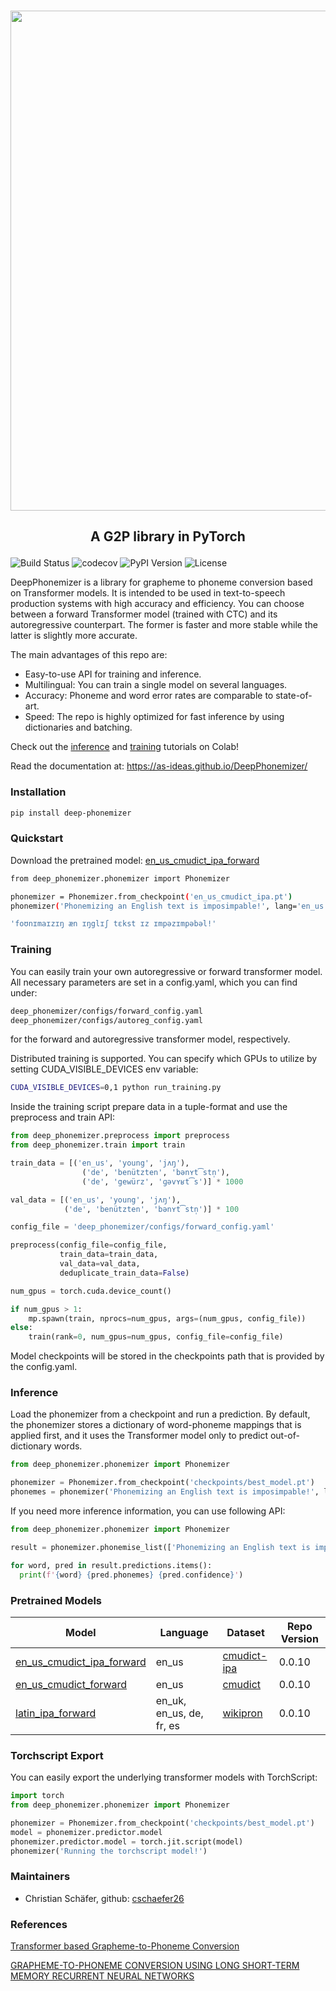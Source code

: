 <p align="center">
    <br>
    <img src="assets/header.png" width="800"/>
    <br>
</p>

<h2 align="center">
<p>A G2P library in PyTorch</p>
</h2>

![Build Status](https://github.com/as-ideas/DeepPhonemizer/workflows/pytest/badge.svg)
![codecov](https://codecov.io/gh/as-ideas/DeepPhonemizer/branch/main/graph/badge.svg)
![PyPI Version](https://img.shields.io/pypi/v/deep-phonemizer)
![License](https://img.shields.io/badge/License-MIT-blue.svg)

DeepPhonemizer is a library for grapheme to phoneme conversion based on Transformer models. 
It is intended to be used in text-to-speech production systems with high accuracy and efficiency.
You can choose between a forward Transformer model (trained with CTC) and its autoregressive
counterpart. The former is faster and more stable while the latter is slightly more accurate.

The main advantages of this repo are:

* Easy-to-use API for training and inference.
* Multilingual: You can train a single model on several languages.
* Accuracy: Phoneme and word error rates are comparable to state-of-art. 
* Speed: The repo is highly optimized for fast inference by using dictionaries and batching.


Check out the [inference](https://colab.research.google.com/github/as-ideas/DeepPhonemizer/blob/main/deep_phonemizer/notebooks/Inference_Example.ipynb) and [training](https://colab.research.google.com/github/as-ideas/DeepPhonemizer/blob/main/deep_phonemizer/notebooks/Training_Example.ipynb) tutorials on Colab! 

Read the documentation at: https://as-ideas.github.io/DeepPhonemizer/


### Installation

```bash
pip install deep-phonemizer
```

### Quickstart

Download the pretrained model: [en_us_cmudict_ipa_forward](https://public-asai-dl-models.s3.eu-central-1.amazonaws.com/DeepPhonemizer/en_us_cmudict_ipa_forward.pt)

```bash
from deep_phonemizer.phonemizer import Phonemizer

phonemizer = Phonemizer.from_checkpoint('en_us_cmudict_ipa.pt')
phonemizer('Phonemizing an English text is imposimpable!', lang='en_us')

'foʊnɪmaɪzɪŋ æn ɪŋglɪʃ tɛkst ɪz ɪmpəzɪmpəbəl!'
```


### Training

You can easily train your own autoregressive or forward transformer model. 
All necessary parameters are set in a config.yaml, which you can find under:
```bash
deep_phonemizer/configs/forward_config.yaml
deep_phonemizer/configs/autoreg_config.yaml
```
for the forward and autoregressive transformer model, respectively.

Distributed training is supported. You can specify which GPUs to utilize by setting CUDA_VISIBLE_DEVICES env variable:
```bash
CUDA_VISIBLE_DEVICES=0,1 python run_training.py
```

Inside the training script prepare data in a tuple-format and use the preprocess and train API:

```python
from deep_phonemizer.preprocess import preprocess
from deep_phonemizer.train import train

train_data = [('en_us', 'young', 'jʌŋ'),
                ('de', 'benützten', 'bənʏt͡stn̩'),
                ('de', 'gewürz', 'ɡəvʏʁt͡s')] * 1000

val_data = [('en_us', 'young', 'jʌŋ'),
            ('de', 'benützten', 'bənʏt͡stn̩')] * 100

config_file = 'deep_phonemizer/configs/forward_config.yaml'

preprocess(config_file=config_file,
           train_data=train_data,
           val_data=val_data,
           deduplicate_train_data=False)

num_gpus = torch.cuda.device_count()

if num_gpus > 1:
    mp.spawn(train, nprocs=num_gpus, args=(num_gpus, config_file))
else:
    train(rank=0, num_gpus=num_gpus, config_file=config_file)
```
Model checkpoints will be stored in the checkpoints path that is provided by the config.yaml.

### Inference

Load the phonemizer from a checkpoint and run a prediction. By default, the phonemizer stores a 
dictionary of word-phoneme mappings that is applied first, and it uses the Transformer model
only to predict out-of-dictionary words.

```python
from deep_phonemizer.phonemizer import Phonemizer

phonemizer = Phonemizer.from_checkpoint('checkpoints/best_model.pt')
phonemes = phonemizer('Phonemizing an English text is imposimpable!', lang='en_us')
```

If you need more inference information, you can use following API:

```python
from deep_phonemizer.phonemizer import Phonemizer

result = phonemizer.phonemise_list(['Phonemizing an English text is imposimpable!'], lang='en_us')

for word, pred in result.predictions.items():
  print(f'{word} {pred.phonemes} {pred.confidence}')
```


### Pretrained Models

| Model | Language | Dataset | Repo Version
|---|---|---|---|
|[en_us_cmudict_ipa_forward](https://public-asai-dl-models.s3.eu-central-1.amazonaws.com/DeepPhonemizer/en_us_cmudict_ipa_forward.pt) | en_us | [cmudict-ipa](https://github.com/menelik3/cmudict-ipa) | 0.0.10 |
|[en_us_cmudict_forward](https://public-asai-dl-models.s3.eu-central-1.amazonaws.com/DeepPhonemizer/en_us_cmudict_forward.pt) | en_us | [cmudict](https://github.com/microsoft/CNTK/tree/master/Examples/SequenceToSequence/CMUDict/Data) | 0.0.10 |
|[latin_ipa_forward](https://public-asai-dl-models.s3.eu-central-1.amazonaws.com/DeepPhonemizer/latin_ipa_forward.pt) | en_uk, en_us, de, fr, es | [wikipron](https://github.com/CUNY-CL/wikipron/tree/master/data/scrape/tsv) | 0.0.10 |

### Torchscript Export

You can easily export the underlying transformer models with TorchScript:
```python
import torch
from deep_phonemizer.phonemizer import Phonemizer

phonemizer = Phonemizer.from_checkpoint('checkpoints/best_model.pt')
model = phonemizer.predictor.model
phonemizer.predictor.model = torch.jit.script(model)
phonemizer('Running the torchscript model!')
```


### Maintainers
* Christian Schäfer, github: [cschaefer26](https://github.com/cschaefer26)


### References

[Transformer based Grapheme-to-Phoneme Conversion](https://arxiv.org/abs/2004.06338)

[GRAPHEME-TO-PHONEME CONVERSION USING
LONG SHORT-TERM MEMORY RECURRENT NEURAL NETWORKS](https://static.googleusercontent.com/media/research.google.com/en//pubs/archive/43264.pdf)

